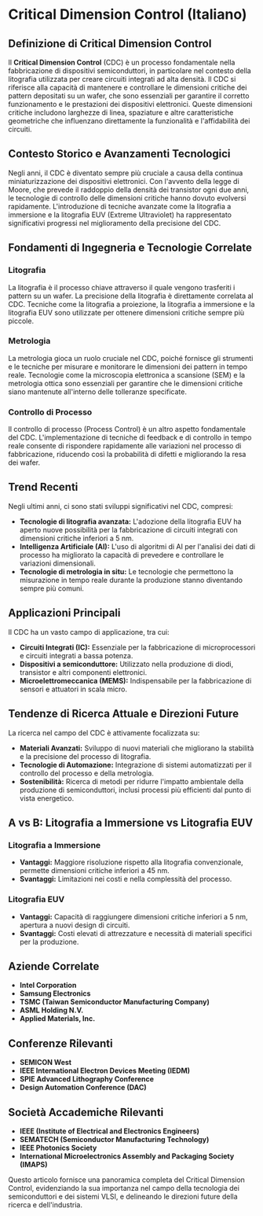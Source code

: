 # Critical Dimension Control (Italiano)

## Definizione di Critical Dimension Control

Il **Critical Dimension Control** (CDC) è un processo fondamentale nella fabbricazione di dispositivi semiconduttori, in particolare nel contesto della litografia utilizzata per creare circuiti integrati ad alta densità. Il CDC si riferisce alla capacità di mantenere e controllare le dimensioni critiche dei pattern depositati su un wafer, che sono essenziali per garantire il corretto funzionamento e le prestazioni dei dispositivi elettronici. Queste dimensioni critiche includono larghezze di linea, spaziature e altre caratteristiche geometriche che influenzano direttamente la funzionalità e l'affidabilità dei circuiti.

## Contesto Storico e Avanzamenti Tecnologici

Negli anni, il CDC è diventato sempre più cruciale a causa della continua miniaturizzazione dei dispositivi elettronici. Con l'avvento della legge di Moore, che prevede il raddoppio della densità dei transistor ogni due anni, le tecnologie di controllo delle dimensioni critiche hanno dovuto evolversi rapidamente. L'introduzione di tecniche avanzate come la litografia a immersione e la litografia EUV (Extreme Ultraviolet) ha rappresentato significativi progressi nel miglioramento della precisione del CDC.

## Fondamenti di Ingegneria e Tecnologie Correlate

### Litografia

La litografia è il processo chiave attraverso il quale vengono trasferiti i pattern su un wafer. La precisione della litografia è direttamente correlata al CDC. Tecniche come la litografia a proiezione, la litografia a immersione e la litografia EUV sono utilizzate per ottenere dimensioni critiche sempre più piccole.

### Metrologia

La metrologia gioca un ruolo cruciale nel CDC, poiché fornisce gli strumenti e le tecniche per misurare e monitorare le dimensioni dei pattern in tempo reale. Tecnologie come la microscopia elettronica a scansione (SEM) e la metrologia ottica sono essenziali per garantire che le dimensioni critiche siano mantenute all'interno delle tolleranze specificate.

### Controllo di Processo

Il controllo di processo (Process Control) è un altro aspetto fondamentale del CDC. L'implementazione di tecniche di feedback e di controllo in tempo reale consente di rispondere rapidamente alle variazioni nel processo di fabbricazione, riducendo così la probabilità di difetti e migliorando la resa dei wafer.

## Trend Recenti

Negli ultimi anni, ci sono stati sviluppi significativi nel CDC, compresi:

- **Tecnologie di litografia avanzata:** L'adozione della litografia EUV ha aperto nuove possibilità per la fabbricazione di circuiti integrati con dimensioni critiche inferiori a 5 nm.
- **Intelligenza Artificiale (AI):** L'uso di algoritmi di AI per l'analisi dei dati di processo ha migliorato la capacità di prevedere e controllare le variazioni dimensionali.
- **Tecnologie di metrologia in situ:** Le tecnologie che permettono la misurazione in tempo reale durante la produzione stanno diventando sempre più comuni.

## Applicazioni Principali

Il CDC ha un vasto campo di applicazione, tra cui:

- **Circuiti Integrati (IC):** Essenziale per la fabbricazione di microprocessori e circuiti integrati a bassa potenza.
- **Dispositivi a semiconduttore:** Utilizzato nella produzione di diodi, transistor e altri componenti elettronici.
- **Microelettromeccanica (MEMS):** Indispensabile per la fabbricazione di sensori e attuatori in scala micro.

## Tendenze di Ricerca Attuale e Direzioni Future

La ricerca nel campo del CDC è attivamente focalizzata su:

- **Materiali Avanzati:** Sviluppo di nuovi materiali che migliorano la stabilità e la precisione del processo di litografia.
- **Tecnologie di Automazione:** Integrazione di sistemi automatizzati per il controllo del processo e della metrologia.
- **Sostenibilità:** Ricerca di metodi per ridurre l'impatto ambientale della produzione di semiconduttori, inclusi processi più efficienti dal punto di vista energetico.

## A vs B: Litografia a Immersione vs Litografia EUV

### Litografia a Immersione

- **Vantaggi:** Maggiore risoluzione rispetto alla litografia convenzionale, permette dimensioni critiche inferiori a 45 nm.
- **Svantaggi:** Limitazioni nei costi e nella complessità del processo.

### Litografia EUV

- **Vantaggi:** Capacità di raggiungere dimensioni critiche inferiori a 5 nm, apertura a nuovi design di circuiti.
- **Svantaggi:** Costi elevati di attrezzature e necessità di materiali specifici per la produzione.

## Aziende Correlate

- **Intel Corporation**
- **Samsung Electronics**
- **TSMC (Taiwan Semiconductor Manufacturing Company)**
- **ASML Holding N.V.**
- **Applied Materials, Inc.**

## Conferenze Rilevanti

- **SEMICON West**
- **IEEE International Electron Devices Meeting (IEDM)**
- **SPIE Advanced Lithography Conference**
- **Design Automation Conference (DAC)**

## Società Accademiche Rilevanti

- **IEEE (Institute of Electrical and Electronics Engineers)**
- **SEMATECH (Semiconductor Manufacturing Technology)**
- **IEEE Photonics Society**
- **International Microelectronics Assembly and Packaging Society (IMAPS)**

Questo articolo fornisce una panoramica completa del Critical Dimension Control, evidenziando la sua importanza nel campo della tecnologia dei semiconduttori e dei sistemi VLSI, e delineando le direzioni future della ricerca e dell'industria.